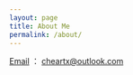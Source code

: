 ```yaml
---
layout: page
title: About Me
permalink: /about/
---
```


[Email](cheartx@outlook.com) ： cheartx@outlook.com

